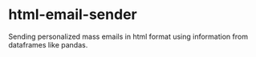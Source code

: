# html-email-sender
Sending personalized mass emails in html format using information from dataframes like pandas.
